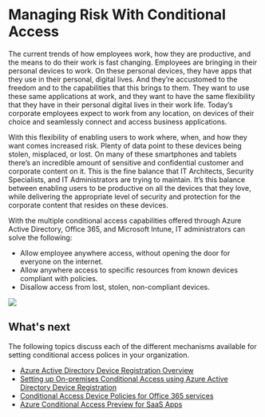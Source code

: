 <properties
	pageTitle="Managing Risk With Conditional Access"
	description="Allow anywhere access to specific resources within the corporate network from known devices compliant with policies and disallow access from lost, stolen, non-compliant devices."
	services="active-directory, virtual-network"
	documentationCenter=""
	authors="femila"
	manager="stevenpo"
	editor=""/>

<tags
	ms.service="active-directory"
	ms.devlang="na"
	ms.topic="article"
    ms.tgt_pltfrm="na"
    ms.workload="identity" 
	ms.date="11/24/2015"
	ms.author="femila"/>


# Managing Risk With Conditional Access

The current trends of how employees work, how they are productive, and  the means to do their work is fast changing. Employees are bringing in their personal devices to work. On these personal devices, they have apps that they use in their personal, digital lives. And they’re accustomed to the freedom and to the capabilities that this brings to them. They want to use these same applications at work, and they want to have the same flexibility that they have in their personal digital lives in their work life. Today’s corporate employees expect to work from any location, on devices of their choice and seamlessly connect and access business applications.

With this flexibility of enabling users to work where, when, and how they want comes increased risk. Plenty of data point to these devices being stolen, misplaced, or lost. On many of these smartphones and tablets there’s an incredible amount of sensitive and confidential customer and corporate content on it. This is the fine balance that IT Architects, Security Specialists, and IT Administrators are trying to maintain. It’s this balance between enabling users to be productive on all the devices that they love, while delivering the appropriate level of security and protection for the corporate content that resides on these devices.

With the multiple conditional access capabilities offered through Azure Active Directory, Office 365, and Microsoft Intune, IT administrators can solve the following:

- Allow employee anywhere access, without opening the door for everyone on the internet.
- Allow anywhere access to specific resources from known devices compliant with policies.
- Disallow access from lost, stolen, non-compliant devices.

![][1]

## What's next

The following topics discuss each of the different mechanisms available for setting conditional access polices in your organization.

- [Azure Active Directory Device Registration Overview](active-directory-conditional-access-device-registration-overview.md)
- [Setting up On-premises Conditional Access using Azure Active Directory Device Registration](active-directory-conditional-access-on-premises-setup.md)
- [Conditional Access Device Policies for Office 365 services](active-directory-conditional-access-device-policies.md)
- [Azure Conditional Access Preview for SaaS Apps](active-directory-conditional-access-azuread-connected-apps.md)


<!--Image references-->
[1]: ./media/active-directory-conditional-access/condaccoverviewvsdx1.png
